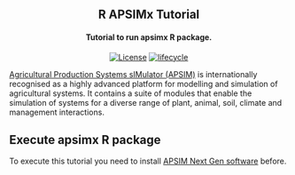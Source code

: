 <h2 align="center">
  R APSIMx Tutorial
</h2>

<h4 align="center">Tutorial to run apsimx R package.</h4>

<p align="center">
<a href="https://github.com/grazirodigheri/apsimx-tutorial/blob/main/LICENSE"><img src="https://img.shields.io/badge/license-MIT-green" alt="License"></a>
<a href="https://www.tidyverse.org/lifecycle/#maturing"><img src="https://img.shields.io/badge/lifecycle-maturing-blue.svg" alt="lifecycle"></a>
<br>
</p>


[Agricultural Production Systems sIMulator (APSIM)](https://apsimnextgeneration.netlify.app/) is internationally recognised as a highly advanced platform for modelling and simulation of agricultural systems. It contains a suite of modules that enable the simulation of systems for a diverse range of plant, animal, soil, climate and management interactions.


## Execute apsimx R package
To execute this tutorial you need to install [APSIM Next Gen software](https://www.apsim.info/download-apsim/general-use/) before. 

